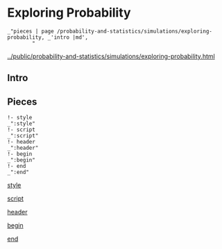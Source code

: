 # Exploring Probability

    _"pieces | page /probability-and-statistics/simulations/exploring-probability, _'intro |md',
            "

[../public/probability-and-statistics/simulations/exploring-probability.html](# "save:")


## Intro

## Pieces

    !- style
    _":style"
    !- script
    _":script"
    !- header
    _":header"
    !- begin
    _":begin"
    !- end
    _":end"

[style]() 

[script]()

[header]()

[begin]()

[end]()

